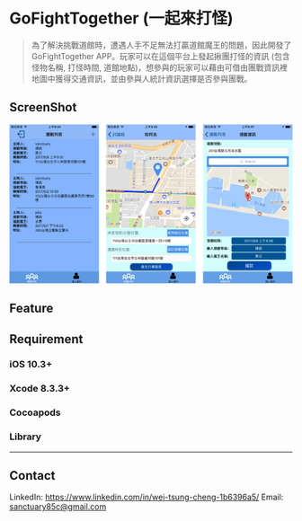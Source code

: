 
GoFightTogether (一起來打怪)
=============================================================
> 為了解決挑戰道館時，遭遇人手不足無法打贏道館魔王的問題，因此開發了GoFightTogether APP。玩家可以在這個平台上發起揪團打怪的資訊 
> (包含怪物名稱, 打怪時間, 道館地點)，想參與的玩家可以藉由可借由團戰資訊裡地圖中獲得交通資訊，並由參與人統計資訊選擇是否參與團戰。

ScreenShot
-------------------------------------------------------------
![img](https://github.com/WeiTsungCheng/Project2/blob/master/readmePic.png)

Feature
-------------------------------------------------------------

Requirement
-------------------------------------------------------------
### iOS 10.3+ <br>
### Xcode 8.3.3+ <br>
### Cocoapods <br>
### Library <br>
-------------------------------------------------------------


Contact
-------------------------------------------------------------
LinkedIn: https://www.linkedin.com/in/wei-tsung-cheng-1b6396a5/
Email: sanctuary85c@gmail.com

